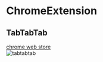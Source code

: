 # ChromeExtension

## TabTabTab
[chrome web store](https://chrome.google.com/webstore/detail/tabtabtab/hfmnidllojimehmfjkclnadpebibhgoi)  
![tabtabtab](https://user-images.githubusercontent.com/44517313/76976560-7a2cc300-6977-11ea-94ca-caa8690918ae.png)
